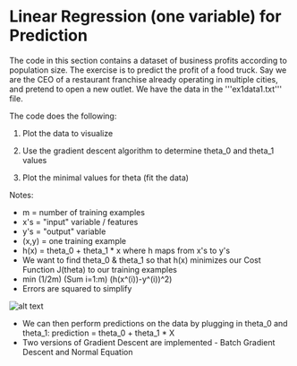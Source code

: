 Linear Regression (one variable) for Prediction
====================================================

The code in this section contains a dataset of business profits according to
population size. The exercise is to predict the profit of a food truck. Say
we are the CEO of a restaurant franchise already operating in multiple cities, and pretend to open a new outlet. We have the data in the '''ex1data1.txt''' file.

The code does the following:

1. Plot the data to visualize

2. Use the gradient descent algorithm to determine theta_0 and theta_1 values

3. Plot the minimal values for theta (fit the data)


Notes:
- m = number of training examples
- x's = "input" variable / features
- y's = "output" variable
- (x,y) = one training example
- h(x) = theta_0 + theta_1 * x where h maps from x's to y's
- We want to find theta_0 & theta_1 so that h(x) minimizes our Cost Function J(theta) to our training examples
- min (1/2m) (Sum i=1:m) (h(x^(i))-y^(i))^2)
- Errors are squared to simplify

![alt text](https://imgs/cost_function.png)

- We can then perform predictions on the data by plugging in theta_0 and theta_1: prediction = theta_0 + theta_1 * X
- Two versions of Gradient Descent are implemented - Batch Gradient Descent and Normal Equation

